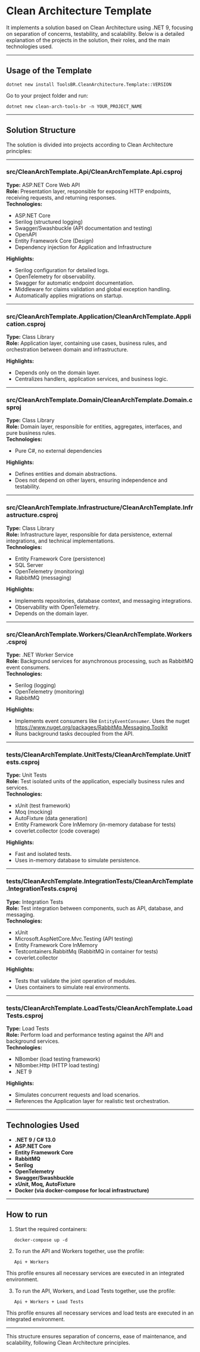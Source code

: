 # Clean Architecture Template

It implements a solution based on Clean Architecture using .NET 9, focusing on separation of concerns, testability, and scalability. Below is a detailed explanation of the projects in the solution, their roles, and the main technologies used.

---

## Usage of the Template
```
dotnet new install ToolsBR.CleanArchitecture.Template::VERSION
```

Go to your project folder and run:
```
dotnet new clean-arch-tools-br -n YOUR_PROJECT_NAME
```

---

## Solution Structure

The solution is divided into projects according to Clean Architecture principles:

---

### src/CleanArchTemplate.Api/CleanArchTemplate.Api.csproj

**Type:** ASP.NET Core Web API  
**Role:** Presentation layer, responsible for exposing HTTP endpoints, receiving requests, and returning responses.  
**Technologies:**  
- ASP.NET Core
- Serilog (structured logging)
- Swagger/Swashbuckle (API documentation and testing)
- OpenAPI
- Entity Framework Core (Design)
- Dependency injection for Application and Infrastructure

**Highlights:**  
- Serilog configuration for detailed logs.
- OpenTelemetry for observability.
- Swagger for automatic endpoint documentation.
- Middleware for claims validation and global exception handling.
- Automatically applies migrations on startup.

---

### src/CleanArchTemplate.Application/CleanArchTemplate.Application.csproj

**Type:** Class Library  
**Role:** Application layer, containing use cases, business rules, and orchestration between domain and infrastructure.

**Highlights:**  
- Depends only on the domain layer.
- Centralizes handlers, application services, and business logic.

---

### src/CleanArchTemplate.Domain/CleanArchTemplate.Domain.csproj

**Type:** Class Library  
**Role:** Domain layer, responsible for entities, aggregates, interfaces, and pure business rules.  
**Technologies:**  
- Pure C#, no external dependencies

**Highlights:**  
- Defines entities and domain abstractions.
- Does not depend on other layers, ensuring independence and testability.

---

### src/CleanArchTemplate.Infrastructure/CleanArchTemplate.Infrastructure.csproj

**Type:** Class Library  
**Role:** Infrastructure layer, responsible for data persistence, external integrations, and technical implementations.  
**Technologies:**  
- Entity Framework Core (persistence)
- SQL Server
- OpenTelemetry (monitoring)
- RabbitMQ (messaging)

**Highlights:**  
- Implements repositories, database context, and messaging integrations.
- Observability with OpenTelemetry.
- Depends on the domain layer.

---

### src/CleanArchTemplate.Workers/CleanArchTemplate.Workers.csproj

**Type:** .NET Worker Service  
**Role:** Background services for asynchronous processing, such as RabbitMQ event consumers.  
**Technologies:**
- Serilog (logging)
- OpenTelemetry (monitoring)
- RabbitMQ

**Highlights:**  
- Implements event consumers like `EntityEventConsumer`. Uses the nuget https://www.nuget.org/packages/RabbitMq.Messaging.Toolkit
- Runs background tasks decoupled from the API.

---

### tests/CleanArchTemplate.UnitTests/CleanArchTemplate.UnitTests.csproj

**Type:** Unit Tests  
**Role:** Test isolated units of the application, especially business rules and services.  
**Technologies:**  
- xUnit (test framework)
- Moq (mocking)
- AutoFixture (data generation)
- Entity Framework Core InMemory (in-memory database for tests)
- coverlet.collector (code coverage)

**Highlights:**  
- Fast and isolated tests.
- Uses in-memory database to simulate persistence.

---

### tests/CleanArchTemplate.IntegrationTests/CleanArchTemplate.IntegrationTests.csproj

**Type:** Integration Tests  
**Role:** Test integration between components, such as API, database, and messaging.  
**Technologies:**  
- xUnit
- Microsoft.AspNetCore.Mvc.Testing (API testing)
- Entity Framework Core InMemory
- Testcontainers.RabbitMq (RabbitMQ in container for tests)
- coverlet.collector

**Highlights:**  
- Tests that validate the joint operation of modules.
- Uses containers to simulate real environments.

---

### tests/CleanArchTemplate.LoadTests/CleanArchTemplate.LoadTests.csproj

**Type:** Load Tests  
**Role:** Perform load and performance testing against the API and background services.  
**Technologies:**  
- NBomber (load testing framework)
- NBomber.Http (HTTP load testing)
- .NET 9

**Highlights:**  
- Simulates concurrent requests and load scenarios.
- References the Application layer for realistic test orchestration.

---

## Technologies Used

- **.NET 9 / C# 13.0**
- **ASP.NET Core**
- **Entity Framework Core**
- **RabbitMQ**
- **Serilog**
- **OpenTelemetry**
- **Swagger/Swashbuckle**
- **xUnit, Moq, AutoFixture**
- **Docker (via docker-compose for local infrastructure)**

---

## How to run

1. Start the required containers:
```
   docker-compose up -d
```

2. To run the API and Workers together, use the profile:
```
   Api + Workers
```
This profile ensures all necessary services are executed in an integrated environment.

3. To run the API, Workers, and Load Tests together, use the profile:
```
   Api + Workers + Load Tests
```
This profile ensures all necessary services and load tests are executed in an integrated environment.

---

This structure ensures separation of concerns, ease of maintenance, and scalability, following Clean Architecture principles.